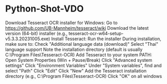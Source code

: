 # Python-Shot-VDO
 
Download Tesseract OCR installer for Windows:
Go to https://github.com/UB-Mannheim/tesseract/wiki
Download the latest version (64-bit) installer (e.g., tesseract-ocr-w64-setup-v5.3.3.20231005.exe)
Install Tesseract:
Run the installer
During installation, make sure to:
Check "Additional language data (download)"
Select "Thai" language support
Note the installation directory (default is usually C:\Program Files\Tesseract-OCR)
Add Tesseract to your system PATH:
Open System Properties (Win + Pause/Break)
Click "Advanced system settings"
Click "Environment Variables"
Under "System variables", find and select "Path"
Click "Edit"
Click "New"
Add the Tesseract installation directory (e.g., C:\Program Files\Tesseract-OCR)
Click "OK" on all windows